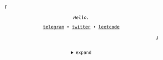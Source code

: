 <h2></h2><br>

<p align="left"><strong><samp>「</samp></strong></p>
   <p align="center">
      <samp>
         <em>Hello.</em>
      </samp><br>
   </p>
   <p align="center">
      <samp>
         <a href="https://t.me/kitanoyoru" target="_blank">telegram</a> &#8226;
         <a href="https://twitter.com/kitanoyoru_" target="_blank">twitter</a> &#8226;
         <a href="https://leetcode.com/kitanoyoru_" target="_blank">leetcode</a>
      </samp>
   </p>
<p align="right"><strong><samp>」</samp></strong></p>

<br>

<details align="center">
<summary><samp>expand</samp></summary>
   
<!--- TECHNOLOGIES --->
<h2></h2><br>
<p>
   <samp>
      <em>languages</em>
      <br>
   </samp>
   <br>
   <img src="https://img.shields.io/badge/JavaScript-323330?style=for-the-badge&logo=javascript&logoColor=F7DF1E">
   <img src="https://img.shields.io/badge/TypeScript-007ACC?style=for-the-badge&logo=typescript&logoColor=white">
   <img src="https://img.shields.io/badge/C%2B%2B-00599C?style=for-the-badge&logo=c%2B%2B&logoColor=white">
   <img src="https://img.shields.io/badge/Python-FFD43B?style=for-the-badge&logo=python&logoColor=blue">
   <img src="https://img.shields.io/badge/Rust-black?style=for-the-badge&logo=rust&logoColor=#E57324">
   <img src="https://img.shields.io/badge/Java-ED8B00?style=for-the-badge&logo=java&logoColor=white">
   <br>
</p>

<h2></h2><br>

<p>
   <samp>
      <em>databases</em>
      <br>
   </samp>
   <br>
   <img src="https://img.shields.io/badge/PostgreSQL-316192?style=for-the-badge&logo=postgresql&logoColor=white">
   <img src="https://img.shields.io/badge/MariaDB-003545?style=for-the-badge&logo=mariadb&logoColor=white">
   <img src="https://img.shields.io/badge/MongoDB-4EA94B?style=for-the-badge&logo=mongodb&logoColor=white">
   <img src="https://img.shields.io/badge/redis-%23DD0031.svg?&style=for-the-badge&logo=redis&logoColor=white">
   <br>
</p>


<h2></h2><br>

<p>
   <samp>
      <em>os</em>
      <br>
   </samp>
   <br>
   <img src="https://img.shields.io/badge/Arch_Linux-1793D1?style=for-the-badge&logo=arch-linux&logoColor=white">
   <br>
</p>



